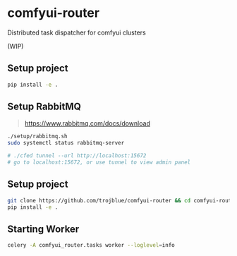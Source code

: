 # comfyui-router
Distributed task dispatcher for comfyui clusters


(WIP)

## Setup project
```bash
pip install -e .
```


## Setup RabbitMQ
> https://www.rabbitmq.com/docs/download

```bash
./setup/rabbitmq.sh
sudo systemctl status rabbitmq-server 

# ./cfed tunnel --url http://localhost:15672
# go to localhost:15672, or use tunnel to view admin panel
```

## Setup project

```bash
git clone https://github.com/trojblue/comfyui-router && cd comfyui-router
pip install -e .
```



## Starting Worker

```bash
celery -A comfyui_router.tasks worker --loglevel=info
```



